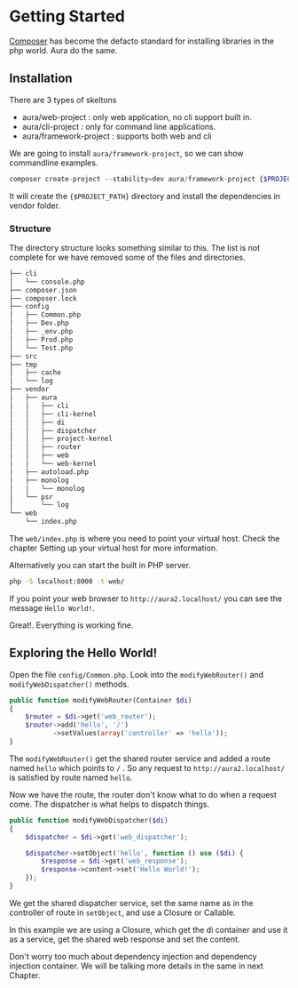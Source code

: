 # Getting Started

[Composer](http://getcomposer.org) has become the defacto standard 
for installing libraries in the php world. Aura do the same.


## Installation

There are 3 types of skeltons

* aura/web-project : only web application, no cli support built in.
* aura/cli-project : only for command line applications.
* aura/framework-project : supports both web and cli

We are going to install `aura/framework-project`, so we can show commandline 
examples.

```php
composer create-project --stability=dev aura/framework-project {$PROJECT_PATH}
```
    
It will create the `{$PROJECT_PATH}` directory and install the dependencies
in vendor folder.

### Structure

The directory structure looks something similar to this. The list is not 
complete for we have removed some of the files and directories.

```bash
├── cli
│   └── console.php
├── composer.json
├── composer.lock
├── config
│   ├── Common.php
│   ├── Dev.php
│   ├── _env.php
│   ├── Prod.php
│   └── Test.php
├── src
├── tmp
│   ├── cache
│   └── log
├── vendor
│   ├── aura
│   │   ├── cli
│   │   ├── cli-kernel
│   │   ├── di
│   │   ├── dispatcher
│   │   ├── project-kernel
│   │   ├── router
│   │   ├── web
│   │   └── web-kernel
│   ├── autoload.php
│   ├── monolog
│   │   └── monolog
│   └── psr
│       └── log
└── web
    └── index.php
```

The `web/index.php` is where you need to point your virtual host. Check the 
chapter Setting up your virtual host for more information.

Alternatively you can start the built in PHP server.


```bash
php -S localhost:8000 -t web/
```

If you point your web browser to `http://aura2.localhost/` you can see 
the message `Hello World!`.

Great!. Everything is working fine.

## Exploring the Hello World!

Open the file `config/Common.php`. Look into the `modifyWebRouter()` and 
`modifyWebDispatcher()` methods.

```php
public function modifyWebRouter(Container $di)
{
    $router = $di->get('web_router');
    $router->add('hello', '/')
           ->setValues(array('controller' => 'hello'));
}
```

The `modifyWebRouter()` get the shared router service and added a route 
named `hello` which points to `/` . So any request to `http://aura2.localhost/` 
is satisfied by route named `hello`.

Now we have the route, the router don't know what to do when a request come.
The dispatcher is what helps to dispatch things.

```php
public function modifyWebDispatcher($di)
{
    $dispatcher = $di->get('web_dispatcher');

    $dispatcher->setObject('hello', function () use ($di) {
        $response = $di->get('web_response');
        $response->content->set('Hello World!');
    });
}
```

We get the shared dispatcher service, set the same name as in the 
controller of route in `setObject`, and use a Closure or Callable.

In this example we are using a Closure, which get the di container and use 
it as a service, get the shared web response and set the content.

Don't worry too much about dependency injection and dependency injection 
container. We will be talking more details in the same in next Chapter.
